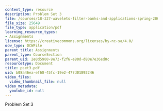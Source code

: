 ```yaml
---
content_type: resource
description: Problem Set 3
file: /courses/18-327-wavelets-filter-banks-and-applications-spring-2003/b08a46eaef6845fc19e2477d01892246_pset3.pdf
file_size: 25649
file_type: application/pdf
learning_resource_types:
- Assignments
license: https://creativecommons.org/licenses/by-nc-sa/4.0/
ocw_type: OCWFile
parent_title: Assignments
parent_type: CourseSection
parent_uid: 2e0d5900-9e73-f2f6-e80d-d80e7e36ed0c
resourcetype: Document
title: pset3.pdf
uid: b08a46ea-ef68-45fc-19e2-477d01892246
video_files:
  video_thumbnail_file: null
video_metadata:
  youtube_id: null
---
```

Problem Set 3